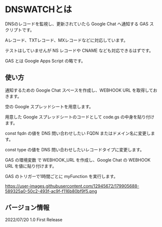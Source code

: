 # DNSWATCHとは

DNSのレコードを監視し、更新されていたら Google Chat へ通知する GAS スクリプトです。  

Aレコード、TXTレコード、MXレコードなどに対応しています。  

テストはしていませんが NS レコードや CNAME なども対応できるはずです。 

GAS とは Google Apps Script の略です。  

## 使い方

通知するための Google Chat スペースを作成し、WEBHOOK URL を取得しておきます。  

空の Google スプレッドシートを用意します。  

用意した Google スプレッドシートのコードとして code.gs の中身を貼り付けます。  

const fqdn の値を DNS 問い合わせしたい FQDN またはドメイン名に変更します。  

const type の値を DNS 問い合わせしたいレコードタイプに変更します。  

GAS の環境変数 で WEBHOOK_URL を作成し、Google Chat の WEBHOOK URL を値に貼り付けます。  

GAS のトリガーで1時間ごとに myFunction を実行します。  

https://user-images.githubusercontent.com/12945672/179905688-589325a0-50c2-493f-ac9f-f116b80bf9f5.png

## バージョン情報

2022/07/20 1.0 First Release
